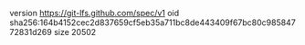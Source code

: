 version https://git-lfs.github.com/spec/v1
oid sha256:164b4152cec2d837659cf5eb35a711bc8de443409f67bc80c98584772831d269
size 20502
